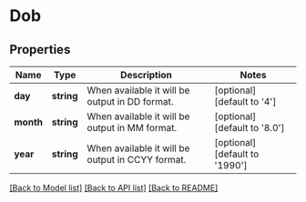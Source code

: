 # Dob

## Properties
Name | Type | Description | Notes
------------ | ------------- | ------------- | -------------
**day** | **string** | When available it will be output in DD format. | [optional] [default to '4']
**month** | **string** | When available it will be output in MM format. | [optional] [default to '8.0']
**year** | **string** | When available it will be output in CCYY format. | [optional] [default to '1990']

[[Back to Model list]](../README.md#documentation-for-models) [[Back to API list]](../README.md#documentation-for-api-endpoints) [[Back to README]](../README.md)


